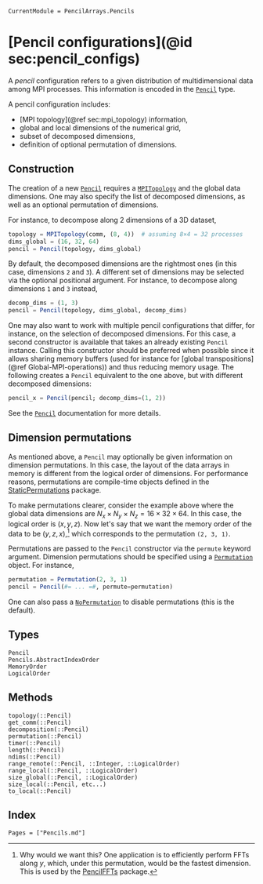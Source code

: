 ```@meta
CurrentModule = PencilArrays.Pencils
```

# [Pencil configurations](@id sec:pencil_configs)

A *pencil* configuration refers to a given distribution of multidimensional
data among MPI processes.
This information is encoded in the [`Pencil`](@ref) type.

A pencil configuration includes:
- [MPI topology](@ref sec:mpi_topology) information,
- global and local dimensions of the numerical grid,
- subset of decomposed dimensions,
- definition of optional permutation of dimensions.

## Construction

The creation of a new [`Pencil`](@ref) requires a [`MPITopology`](@ref) and
the global data dimensions.
One may also specify the list of decomposed dimensions, as well as an optional
permutation of dimensions.

For instance, to decompose along 2 dimensions of a 3D dataset,

```julia
topology = MPITopology(comm, (8, 4))  # assuming 8×4 = 32 processes
dims_global = (16, 32, 64)
pencil = Pencil(topology, dims_global)
```

By default, the decomposed dimensions are the rightmost ones (in this case,
dimensions `2` and `3`). A different set of dimensions may be selected via the
optional positional argument. For instance, to decompose along dimensions `1`
and `3` instead,

```julia
decomp_dims = (1, 3)
pencil = Pencil(topology, dims_global, decomp_dims)
```

One may also want to work with multiple pencil configurations that differ, for
instance, on the selection of decomposed dimensions.
For this case, a second constructor is available that takes an already existing
`Pencil` instance.
Calling this constructor should be preferred when possible since it allows
sharing memory buffers (used for instance for [global transpositions](@ref
Global-MPI-operations)) and thus reducing memory usage.
The following creates a `Pencil` equivalent to the one above, but with
different decomposed dimensions:
```julia
pencil_x = Pencil(pencil; decomp_dims=(1, 2))
```
See the [`Pencil`](@ref) documentation for more details.

## Dimension permutations

As mentioned above, a `Pencil` may optionally be given information on dimension
permutations.
In this case, the layout of the data arrays in memory is different from the
logical order of dimensions.
For performance reasons, permutations are compile-time objects defined in the
[StaticPermutations](https://github.com/jipolanco/StaticPermutations.jl)
package.

To make permutations clearer, consider the example above where the global data
dimensions are $N_x × N_y × N_z = 16 × 32 × 64$.
In this case, the logical order is $(x, y, z)$.
Now let's say that we want the memory order of the data to be $(y, z, x)$,[^1]
which corresponds to the permutation `(2, 3, 1)`.

Permutations are passed to the `Pencil` constructor via the `permute` keyword
argument.
Dimension permutations should be specified using a
[`Permutation`](https://jipolanco.github.io/StaticPermutations.jl/stable/#StaticPermutations.Permutation)
object.
For instance,
```julia
permutation = Permutation(2, 3, 1)
pencil = Pencil(#= ... =#, permute=permutation)
```
One can also pass a
[`NoPermutation`](https://jipolanco.github.io/StaticPermutations.jl/stable/#StaticPermutations.NoPermutation)
to disable permutations (this is the default).

## Types

```@docs
Pencil
Pencils.AbstractIndexOrder
MemoryOrder
LogicalOrder
```

## Methods

```@docs
topology(::Pencil)
get_comm(::Pencil)
decomposition(::Pencil)
permutation(::Pencil)
timer(::Pencil)
length(::Pencil)
ndims(::Pencil)
range_remote(::Pencil, ::Integer, ::LogicalOrder)
range_local(::Pencil, ::LogicalOrder)
size_global(::Pencil, ::LogicalOrder)
size_local(::Pencil, etc...)
to_local(::Pencil)
```

## Index

```@index
Pages = ["Pencils.md"]
```

[^1]:
    Why would we want this?
    One application is to efficiently perform FFTs along $y$, which, under
    this permutation, would be the fastest dimension.
    This is used by the [PencilFFTs](https://github.com/jipolanco/PencilFFTs.jl) package.
